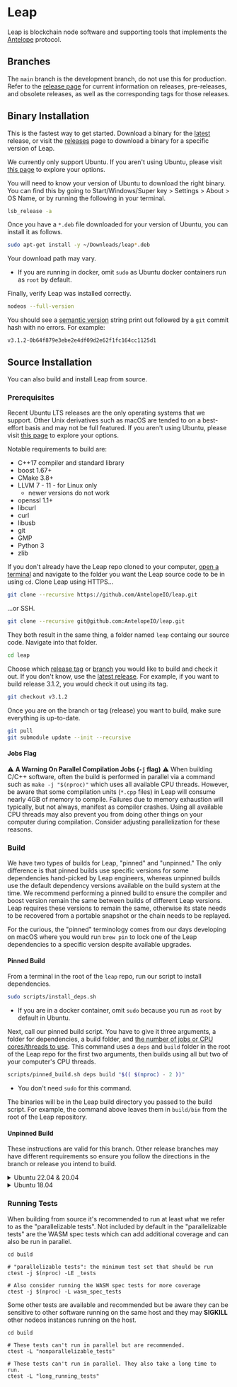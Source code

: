 # Leap

Leap is blockchain node software and supporting tools that implements the [Antelope](https://github.com/AntelopeIO) protocol.

## Branches
The `main` branch is the development branch, do not use this for production. Refer to the [release page](https://github.com/AntelopeIO/leap/releases) for current information on releases, pre-releases, and obsolete releases, as well as the corresponding tags for those releases.

## Binary Installation
This is the fastest way to get started. Download a binary for the [latest](https://github.com/AntelopeIO/leap/releases/latest) release, or visit the [releases](https://github.com/AntelopeIO/leap/releases) page to download a binary for a specific version of Leap.

We currently only support Ubuntu. If you aren't using Ubuntu, please visit [this page](./docs/00_install/01_build-from-source/00_build-unsupported-os.md) to explore your options.

You will need to know your version of Ubuntu to download the right binary. You can find this by going to Start/Windows/Super key > Settings > About > OS Name, or by running the following in your terminal.
```bash
lsb_release -a
```
Once you have a `*.deb` file downloaded for your version of Ubuntu, you can install it as follows.
```bash
sudo apt-get install -y ~/Downloads/leap*.deb
```
Your download path may vary.
- If you are running in docker, omit `sudo` as Ubuntu docker containers run as `root` by default.

Finally, verify Leap was installed correctly.
```bash
nodeos --full-version
```
You should see a [semantic version](https://semver.org) string print out followed by a `git` commit hash with no errors. For example:
```
v3.1.2-0b64f879e3ebe2e4df09d2e62f1fc164cc1125d1
```

## Source Installation
You can also build and install Leap from source.

### Prerequisites
Recent Ubuntu LTS releases are the only operating systems that we support. Other Unix derivatives such as macOS are tended to on a best-effort basis and may not be full featured. If you aren't using Ubuntu, please visit [this page](./docs/00_install/01_build-from-source/00_build-unsupported-os.md) to explore your options.

Notable requirements to build are:
- C++17 compiler and standard library
- boost 1.67+
- CMake 3.8+
- LLVM 7 - 11 - for Linux only
  - newer versions do not work
- openssl 1.1+
- libcurl
- curl
- libusb
- git
- GMP
- Python 3
- zlib

If you don't already have the Leap repo cloned to your computer, [open a terminal](https://itsfoss.com/open-terminal-ubuntu) and navigate to the folder you want the Leap source code to be in using `cd`. Clone Leap using HTTPS...
```bash
git clone --recursive https://github.com/AntelopeIO/leap.git
```
...or SSH.
```bash
git clone --recursive git@github.com:AntelopeIO/leap.git
```
They both result in the same thing, a folder named `leap` containg our source code. Navigate into that folder.
```bash
cd leap
```
Choose which [release tag](https://github.com/AntelopeIO/leap/releases) or [branch](#branches) you would like to build and check it out. If you don't know, use the [latest release](https://github.com/AntelopeIO/leap/releases/latest). For example, if you want to build release 3.1.2, you would check it out using its tag.
```bash
git checkout v3.1.2
```

Once you are on the branch or tag (release) you want to build, make sure everything is up-to-date.
```bash
git pull
git submodule update --init --recursive
```

#### Jobs Flag
⚠️ **A Warning On Parallel Compilation Jobs (`-j` flag)** ⚠️
When building C/C++ software, often the build is performed in parallel via a command such as `make -j "$(nproc)"` which uses all available CPU threads. However, be aware that some compilation units (`*.cpp` files) in Leap will consume nearly 4GB of memory to compile. Failures due to memory exhaustion will typically, but not always, manifest as compiler crashes. Using all available CPU threads may also prevent you from doing other things on your computer during compilation. Consider adjusting parallelization for these reasons.

### Build
We have two types of builds for Leap, "pinned" and "unpinned." The only difference is that pinned builds use specific versions for some dependencies hand-picked by Leap engineers, whereas unpinned builds use the default dependency versions available on the build system at the time. We recommend performing a pinned build to ensure the compiler and boost version remain the same between builds of different Leap versions. Leap requires these versions to remain the same, otherwise its state needs to be recovered from a portable snapshot or the chain needs to be replayed.

For the curious, the "pinned" terminology comes from our days developing on macOS where you would run `brew pin` to lock one of the Leap dependencies to a specific version despite available upgrades.

#### Pinned Build
From a terminal in the root of the `leap` repo, run our script to install dependencies.
```bash
sudo scripts/install_deps.sh
```
- If you are in a docker container, omit `sudo` because you run as `root` by default in Ubuntu.

Next, call our pinned build script. You have to give it three arguments, a folder for dependencies, a build folder, and [the number of jobs or CPU cores/threads to use](#jobs-flag). This command uses a `deps` and `build` folder in the root of the Leap repo for the first two arguments, then builds using all but two of your computer's CPU threads.
```bash
scripts/pinned_build.sh deps build "$(( $(nproc) - 2 ))"
```
- You don't need `sudo` for this command.

The binaries will be in the Leap build directory you passed to the build script. For example, the command above leaves them in `build/bin` from the root of the Leap repository.

#### Unpinned Build
These instructions are valid for this branch. Other release branches may have different requirements so ensure you follow the directions in the branch or release you intend to build.

<details> <summary>Ubuntu 22.04 & 20.04</summary>

Install required dependencies: 
```bash
sudo apt-get update
sudo apt-get install \
        build-essential \
        cmake \
        curl \
        git \
        libboost-all-dev \
        libcurl4-openssl-dev \
        libgmp-dev \
        libssl-dev \
        libusb-1.0-0-dev \
        llvm-11-dev \
        pkg-config
```
and perform the build:
```bash
mkdir -p build
cd build
cmake -DCMAKE_BUILD_TYPE=Release -DCMAKE_PREFIX_PATH=/usr/lib/llvm-11 ..
make -j "$(( $(nproc) - 2 ))" package
```
</details>

<details> <summary>Ubuntu 18.04</summary>

Install required dependencies.
```bash
sudo apt-get update
sudo apt-get install \
        build-essential \
        cmake \
        curl \
        g++-8 \
        git \
        libcurl4-openssl-dev \
        libgmp-dev \
        libssl-dev \
        libusb-1.0-0-dev \
        llvm-7-dev \
        pkg-config \
        python3 \
        zlib1g-dev
```
You need to build Boost from source on this distribution.
```bash
curl -L https://boostorg.jfrog.io/artifactory/main/release/1.79.0/source/boost_1_79_0.tar.bz2 | tar jx
cd boost_1_79_0
./bootstrap.sh --prefix="$HOME/boost1.79"
./b2 --with-iostreams --with-date_time --with-filesystem --with-system --with-program_options --with-chrono --with-test -j "$(( $(nproc) - 2 ))" install
cd ..
```
and perform the build:
```bash
mkdir -p build
cd build
cmake -DCMAKE_C_COMPILER=gcc-8 -DCMAKE_CXX_COMPILER=g++-8 -DCMAKE_PREFIX_PATH="$HOME/boost1.79;/usr/lib/llvm-7/" -DCMAKE_BUILD_TYPE=Release ..
make -j "$(( $(nproc) - 2 ))" package
```
After building, you may remove the `~/boost1.79` directory or you may keep it around for your next build.
</details>

### Running Tests

When building from source it's recommended to run at least what we refer to as the "parallelizable tests". Not included by default in the "parallelizable tests" are the WASM spec tests which can add additional coverage and can also be run in parallel.

```
cd build

# "parallelizable tests": the minimum test set that should be run
ctest -j $(nproc) -LE _tests

# Also consider running the WASM spec tests for more coverage
ctest -j $(nproc) -L wasm_spec_tests
```

Some other tests are available and recommended but be aware they can be sensitive to other software running on the same host and they may **SIGKILL** other nodeos instances running on the host.
```
cd build

# These tests can't run in parallel but are recommended.
ctest -L "nonparallelizable_tests"

# These tests can't run in parallel. They also take a long time to run.
ctest -L "long_running_tests"
```
